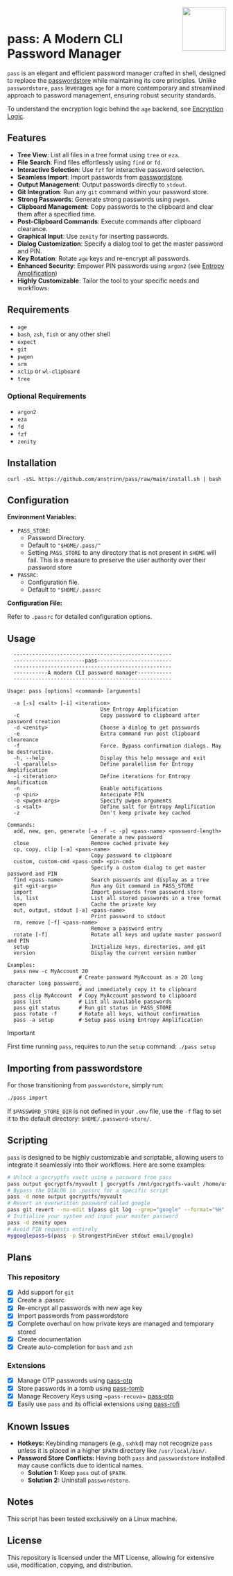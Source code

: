 <img src="https://git.disroot.org/anstrinn/images/raw/branch/main/pass.png" align="right" height="100"/>
<br>

# pass: A Modern CLI Password Manager

`pass` is an elegant and efficient password manager crafted in shell, designed to replace the [passwordstore](https://www.passwordstore.org/) while maintaining its core principles. Unlike `passwordstore`, `pass` leverages `age` for a more contemporary and streamlined approach to password management, ensuring robust security standards.

To understand the encryption logic behind the `age` backend, see [Encryption Logic](https://github.com/anstrinn/pass/wiki/Encryption-Logic).

## Features

- **Tree View**: List all files in a tree format using `tree` or `eza`.
- **File Search**: Find files effortlessly using `find` or `fd`.
- **Interactive Selection**: Use `fzf` for interactive password selection.
- **Seamless Import**: Import passwords from [passwordstore](https://www.passwordstore.org/).
- **Output Management**: Output passwords directly to `stdout`.
- **Git Integration**: Run any `git` command within your password store.
- **Strong Passwords**: Generate strong passwords using `pwgen`.
- **Clipboard Management**: Copy passwords to the clipboard and clear them after a specified time.
- **Post-Clipboard Commands**: Execute commands after clipboard clearance.
- **Graphical Input**: Use `zenity` for inserting passwords.
- **Dialog Customization**: Specify a dialog tool to get the master password and PIN.
- **Key Rotation**: Rotate `age` keys and re-encrypt all passwords.
- **Enhanced Security**: Empower PIN passwords using `argon2` (see [Entropy Amplification](https://github.com/anstrinn/pass/wiki/Encryption-Logic#entropy-amplification))
- **Highly Customizable**: Tailor the tool to your specific needs and workflows.

## Requirements

- `age`
- `bash`, `zsh`, `fish` or any other shell
- `expect`
- `git`
- `pwgen`
- `srm`
- `xclip` or `wl-clipboard`
- `tree`

### Optional Requirements

- `argon2`
- `eza`
- `fd`
- `fzf`
- `zenity`

## Installation

```
curl -sSL https://github.com/anstrinn/pass/raw/main/install.sh | bash
```

## Configuration

**Environment Variables:**

- `PASS_STORE`:
  - Password Directory.
  - Default to `"$HOME/.pass/"`
  - Setting `PASS_STORE` to any directory that is not present in `$HOME` will fail. This is a measure to preserve the user authority over their password store
- `PASSRC`:
  - Configuration file.
  - Default to `"$HOME/.passrc`

**Configuration File:**

Refer to `.passrc` for detailed configuration options.

## Usage

```
  ---------------------------------------------------
  -----------------------pass------------------------
  ---------------------------------------------------
  -----------A modern CLI password manager-----------
  ---------------------------------------------------

Usage: pass [options] <command> [arguments]

  -a [-s] <salt> [-i] <iteration>
                              Use Entropy Amplification
  -c                          Copy password to clipboard after password creation
  -d <zenity>                 Choose a dialog to get passwords
  -e                          Extra command run post clipboard cleareance
  -f                          Force. Bypass confirmation dialogs. May be destructive.
  -h, --help                  Display this help message and exit
  -l <parallels>              Define paralellism for Entropy Amplification
  -i <iteration>              Define iterations for Entropy Amplification
  -n                          Enable notifications
  -p <pin>                    Antecipate PIN
  -o <pwgen-args>             Specify pwgen arguments
  -s <salt>                   Define salt for Entropy Amplification
  -z                          Don't keep private key cached

Commands:
  add, new, gen, generate [-a -f -c -p] <pass-name> <password-length>
                           Generate a new password
  close                    Remove cached private key
  cp, copy, clip [-a] <pass-name>
                           Copy password to clipboard
  custom, custom-cmd <pass-cmd> <pin-cmd>
                           Specify a custom dialog to get master password and PIN
  find <pass-name>         Search passwords and display as a tree
  git <git-args>           Run any Git command in PASS_STORE
  import                   Import passwords from password store
  ls, list                 List all stored passwords in a tree format
  open                     Cache the private key
  out, output, stdout [-a] <pass-name>
                           Print password to stdout
  rm, remove [-f] <pass-name>
                           Remove a password entry
  rotate [-f]              Rotate all keys and update master password and PIN
  setup                    Initialize keys, directories, and git
  version                  Display the current version number

Examples:
  pass new -c MyAccount 20
                       # Create password MyAccount as a 20 long character long password,
                       # and immediately copy it to clipboard
  pass clip MyAccount  # Copy MyAccount password to clipboard
  pass list            # List all available passwords
  pass git status      # Run git status in PASS_STORE
  pass rotate -f       # Rotate all keys, without confirmation
  pass -a setup        # Setup pass using Entropy Amplification
```

> [!IMPORTANT]
> First time running `pass`, requires to run the `setup` command: `./pass setup`

## Importing from passwordstore

For those transitioning from `passwordstore`, simply run:

```bash
./pass import
```

If `$PASSWORD_STORE_DIR` is not defined in your `.env` file, use the `-f` flag to set it to the default directory: `$HOME/.password-store/`.

## Scripting

`pass` is designed to be highly customizable and scriptable, allowing users to integrate it seamlessly into their workflows. Here are some examples:

```bash
# Unlock a gocryptfs vault using a password from pass
pass output gocryptfs/myvault | gocryptfs /mnt/gocryptfs-vault /home/user/vault/gocryptfs-vault
# Bypass the DIALOG in .passrc for a specific script
pass -d none output gocryptfs/myvault
# Revert an overwritten password called google
pass git revert --no-edit $(pass git log --grep="google" --format="%H" -n 1)
# Initialize your system and input your master password
pass -d zenity open
# Avoid PIN requests entirely
mygooglepass=$(pass -p StrongestPinEver stdout email/google)
```

## Plans

### This repository

- [x] Add support for `git`
- [x] Create a .passrc
- [x] Re-encrypt all passwords with new age key
- [x] Import passwords from passwordstore
- [x] Complete overhaul on how private keys are managed and temporary stored
- [x] Create documentation
- [x] Create auto-completion for `bash` and `zsh`

### Extensions

- [x] Manage OTP passwords using [pass-otp](https://github.com/anstrinn/pass-otp)
- [x] Store passwords in a tomb using [pass-tomb](https://github.com/anstrinn/pass-tomb)
- [x] Manage Recovery Keys using ~`pass-recuva`~ [pass-otp](https://github.com/anstrinn/pass-otp)
- [x] Easily use `pass` and its official extensions using [pass-rofi](https://github.com/anstrinn/pass-rofi)

## Known Issues

- **Hotkeys:** Keybinding managers (e.g., `sxhkd`) may not recognize `pass` unless it is placed in a higher `$PATH` directory like `/usr/local/bin/`.
- **Password Store Conflicts:** Having both `pass` and `passwordstore` installed may cause conflicts due to identical names.
  - **Solution 1:** Keep `pass` out of `$PATH`.
  - **Solution 2:** Uninstall `passwordstore`.

## Notes

This script has been tested exclusively on a Linux machine.

## License

This repository is licensed under the MIT License, allowing for extensive use, modification, copying, and distribution.
